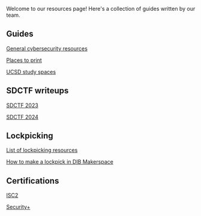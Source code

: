 Welcome to our resources page! Here's a collection of guides written by our team.

<div class="sections">

<section>

## Guides

[General cybersecurity resources](./test.md)

[Places to print](./a/b/c/d/e/f/g.md)

[UCSD study spaces](./a/b/c/d/e/f/g.md)

</section>

<section>

## SDCTF writeups

[SDCTF 2023](./test.md)

[SDCTF 2024](./a/b/c/d/e/f/g.md)

</section>

<section>

## Lockpicking

[List of lockpicking resources](./test.md)

[How to make a lockpick in DIB Makerspace](./a/b/c/d/e/f/g.md)

</section>

<section>

## Certifications

[ISC2](./test.md)

[Security+](./a/b/c/d/e/f/g.md)

</section>

</div>
